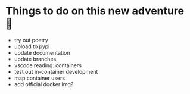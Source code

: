 # Things to do on this new adventure 🤖

* try out poetry
* upload to pypi
* update documentation
* update branches
* vscode reading: containers
* test out in-container development
* map container users
* add official docker img?
